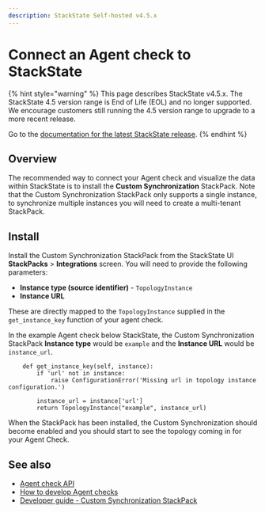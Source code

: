 ```yaml
---
description: StackState Self-hosted v4.5.x
---
```


# Connect an Agent check to StackState

{% hint style="warning" %}
This page describes StackState v4.5.x.
The StackState 4.5 version range is End of Life (EOL) and no longer supported. We encourage customers still running the 4.5 version range to upgrade to a more recent release.

Go to the [documentation for the latest StackState release](https://docs.stackstate.com/develop/developer-guides/agent_check/connect_agent_check_with_stackstate).
{% endhint %}

## Overview

The recommended way to connect your Agent check and visualize the data within StackState is to install the **Custom Synchronization** StackPack. Note that the Custom Synchronization StackPack only supports a single instance, to synchronize multiple instances you will need to create a multi-tenant StackPack.

## Install

Install the Custom Synchronization StackPack from the StackState UI **StackPacks** &gt; **Integrations** screen. You will need to provide the following parameters:

* **Instance type \(source identifier\)** - `TopologyInstance`
* **Instance URL**

These are directly mapped to the `TopologyInstance` supplied in the `get_instance_key` function of your agent check.

In the example Agent check below StackState, the Custom Synchronization StackPack **Instance type** would be `example` and the **Instance URL** would be `instance_url`.

```text
    def get_instance_key(self, instance):
        if 'url' not in instance:
            raise ConfigurationError('Missing url in topology instance configuration.')

        instance_url = instance['url']
        return TopologyInstance("example", instance_url)
```

When the StackPack has been installed, the Custom Synchronization should become enabled and you should start to see the topology coming in for your Agent Check.

## See also

* [Agent check API](agent-check-api.md)
* [How to develop Agent checks](how_to_develop_agent_checks.md)
* [Developer guide - Custom Synchronization StackPack](../custom_synchronization_stackpack/)

